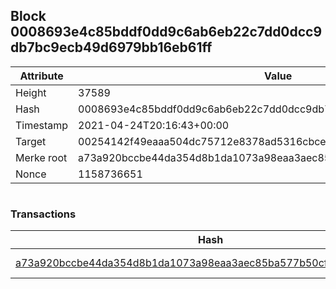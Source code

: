 ## Block 0008693e4c85bddf0dd9c6ab6eb22c7dd0dcc9db7bc9ecb49d6979bb16eb61ff

Attribute | Value
--- | ---
Height | 37589
Hash | 0008693e4c85bddf0dd9c6ab6eb22c7dd0dcc9db7bc9ecb49d6979bb16eb61ff
Timestamp | 2021-04-24T20:16:43+00:00
Target | 00254142f49eaaa504dc75712e8378ad5316cbcead634704b3734b6271167cc4
Merke root | a73a920bccbe44da354d8b1da1073a98eaa3aec85ba577b50cfde7879adcdf20
Nonce | 1158736651

```

```

### Transactions

Hash | Amount
--- | ---
[a73a920bccbe44da354d8b1da1073a98eaa3aec85ba577b50cfde7879adcdf20](a73a920bccbe44da354d8b1da1073a98eaa3aec85ba577b50cfde7879adcdf20.md) | 10.00000000 SKEPTI 
